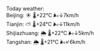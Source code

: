 Today weather:  
Beijing: ☀️   🌡️+22°C 🌬️↓7km/h  
Tianjin: ⛅️  🌡️+24°C 🌬️↓11km/h  
Shijiazhuang: 🌦   🌡️+22°C 🌬️↓5km/h  
Tangshan: 🌦   🌡️+21°C 🌬️↙6km/h  
